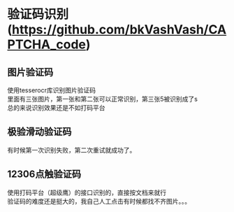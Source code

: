 # 验证码识别(https://github.com/bkVashVash/CAPTCHA_code)
## 图片验证码  
使用tesserocr库识别图片验证码  
里面有三张图片，第一张和第二张可以正常识别，第三张5被识别成了s  
总的来说识别效果还是不如打码平台  

## 极验滑动验证码
有时候第一次识别失败，第二次重试就成功了。

## 12306点触验证码
使用打码平台（超级鹰）的接口识别的，直接按文档来就行  
验证码的难度还是挺大的，我自己人工点击有时候都找不齐图片。。。


